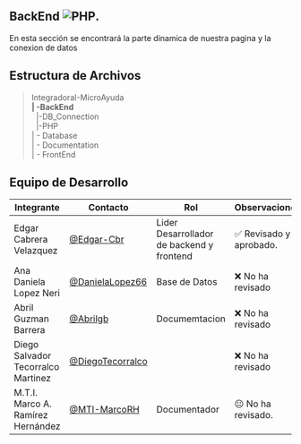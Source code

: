 ## BackEnd  ![PHP](https://img.shields.io/badge/PHP-777BB4?style=for-the-badge&logo=php&logoColor=white).
En esta sección se encontrará la parte dinamica de nuestra pagina y la conexion de datos

## Estructura de Archivos

>IntegradoraI-MicroAyuda<br>
>**| -BackEnd** <br>
>&nbsp;&nbsp;|-DB_Connection<br>
>&nbsp;&nbsp;|-PHP<br>
>| - Database<br>
>| - Documentation<br>
>| - FrontEnd


## Equipo de Desarrollo

|Integrante|Contacto|Rol|Observaciones|
|------------|--------|---|---|
|Edgar Cabrera Velazquez |[@Edgar-Cbr](https://github.com/Edgar-Cbr)|Lider Desarrollador de backend y frontend|✅ Revisado y aprobado.|
|Ana Daniela Lopez Neri|[@DanielaLopez66](https://github.com/DanielaLopez66)|Base de Datos|❌ No ha revisado|
|Abril Guzman Barrera|[@Abrilgb](https://github.com/Abrilgb)|Documemtacion|❌ No ha revisado|
|Diego Salvador Tecorralco Martinez |[@DiegoTecorralco](https://github.com/DiegoTecorralco)||❌ No ha revisado|
|M.T.I. Marco A. Ramírez Hernández|[@MTI-MarcoRH](https://github.com/MTI-MarcoRH)|Documentador|😐 No ha revisado.|

